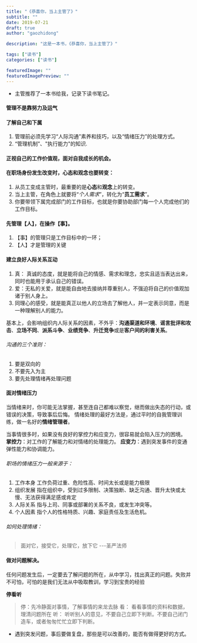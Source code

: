 ```yaml
---
title: "《恭喜你，当上主管了》"
subtitle: ""
date: 2019-07-21
draft: true
author: "gaozhidong"

description: "这是一本书，《恭喜你，当上主管了》"

tags: ["读书"]
categories: ["读书"]

featuredImage: ""
featuredImagePreview: ""
---
```


<!--more-->

* 主管推荐了一本书给我，记录下读书笔记。

####  管理不是靠努力及运气

####  了解自己和下属

1. 管理前必须先学习“人际沟通”素养和技巧，以及“情绪压力”的处理方式。
2. “管理机制”、"执行能力"的知识.

####  正视自己的工作价值观，面对自我成长的机会。


####  在职场身份发生改变时，心态和观念也要转变：

1. 从员工变成主管时，最重要的是**心态**和**观念**上的转变。
2. 当上主管，在角色上就要将“*个人需求*”，转化为“**员工需求**”。
3. 你要带领下属完成部门的工作目标，也就是你要协助部门每一个人完成他们的工作目标。

####  先管理【人】，在操作【事】。

1. 【事】的管理只是工作目标中的一环；
2. 【人】才是管理的关键

####  建立良好人际关系互动

1.  真： 真诚的态度，就是能将自己的情感、需求和理念，忠实且适当表达出来，同时也能用于承认自己的错误。
2.  爱：无私的关爱，就是能自由地去接纳并尊重别人，不强迫将自己的价值观加诸于别人身上。
3.  同理心的感受，就是能真正以他人的立场去了解他人，并一定表示同意，而是一种理解别人的能力。

基本上，会影响组织内人际关系的因素，不外乎：**沟通渠道和环境**、**谣言批评和攻击**、**立场不同**、**派系斗争**、**业绩竞争**、**升迁竞争**或是**客户间的利害关系**。

###### 沟通的三个准则：

1. 要是双向的 
2. 不要先入为主 
3. 要先处理情绪再处理问题

####  面对情绪压力

当情绪来时，你可能无法掌握，甚至连自己都难以察觉，继而做出失态的行动，或错误的决策，导致事后后悔。
情绪处理的最好方法是，通过平时的自我管理训练，做一名好的**情绪管理者**。 

当事情很多时，如果没有良好的掌控力和应变力，很容易就会陷入压力的困境。
**掌控力**：对工作的了解能力和对情绪的处理能力。
**应变力**：遇到突发事件的变通弹性能力和协调能力。

######  职场的情绪压力一般来源于：

1. 工作本身
   工作负荷过重、危险性高、时间太长或是能力极限
2. 组织发展
   指在组织中，受到过多限制、决策独断、缺乏沟通、晋升太快或太慢、无法获得满足感或肯定
3. 人际关系
   指与上司、同事或部署的关系不良，或发生冲突等。
4. 个人因素
   指个人的性格特质、兴趣、家庭责任及生活危机。

###### 如何处理情绪：

> 面对它，接受它，处理它，放下它  ---圣严法师


####  做对问题解决。

任何问题发生后，一定要去了解问题的所在，从中学习，找出真正的问题。失败并不可怕，可怕的是我们无法从中吸取教训，学习到宝贵的经验

**停看听**

> 停：先冷静面对事情，了解事情的来龙去脉
> 看： 看看事情的资料和数据，理清问题所在
> 听： 听听别人的意见，不要自己立即下判断。不要自己闭门造车，或者匆匆忙忙立即下判断。

* 遇到突发问题，事后要做复盘，那些是可以改善的，能否有做得更好的方式。
